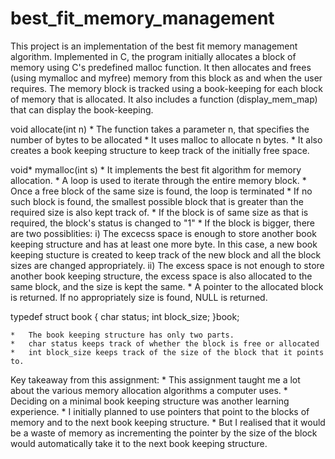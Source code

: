# best_fit_memory_management

This project is an implementation of the best fit memory management algorithm.
Implemented in C, the program initially allocates a block of memory using C's predefined malloc function. It then allocates and frees (using mymalloc and myfree) memory from this block as and when the user requires. The memory block is tracked using a book-keeping for each block of memory that is allocated. It also includes a function (display_mem_map) that can display the book-keeping.

void allocate(int n)
	*	The function takes a parameter n, that specifies the number of bytes to be allocated
	*	It uses malloc to allocate n bytes.
	*	It also creates a book keeping structure to keep track of the initially free space.


void* mymalloc(int s)
	*	It implements the best fit algorithm for memory allocation.
	*	A loop is used to iterate through the entire memory block.
	*	Once a free block of the same size is found, the loop is terminated
	*	If no such block is found, the smallest possible block that is greater than the required size is also kept track of.
	*	If the block is of same size as that is required, the block's status is changed to "1"
	*	If the block is bigger, there are two possiblities:
			i) The excecss space is enough to store another book keeping structure and has at least one more byte. In this case, a new book keeping stucture is created to keep track of the new block and all the block sizes are changed appropriately.
			ii) The excess space is not enough to store another book keeping structure, the excess space is also allocated to the same block, and the size is kept the same.
	* 	A pointer to the allocated block is returned. If no appropriately size is found, NULL is returned.


typedef struct book
{
	char status;
	int block_size;
}book;

	*	The book keeping structure has only two parts.
	*	char status keeps track of whether the block is free or allocated
	*	int block_size keeps track of the size of the block that it points to.


Key takeaway from this assignment:
	*	This assignment taught me a lot about the various memory allocation algorithms a computer uses.
	*	Deciding on a minimal book keeping structure was another learning experience.
	*	I initially planned to use pointers that point to the blocks of memory and to the next book keeping structure.
	*	But I realised that it would be a waste of memory as incrementing the pointer by the size of the block would automatically take it to the next book keeping structure.
